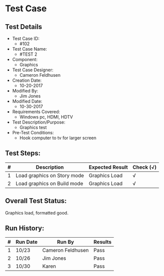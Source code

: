 # Test Case 

## Test Details

* Test Case ID:
  * #102
* Test Case Name:
  * #TEST 2
* Component: 
  * Graphics
* Test Case Designer:
  * Cameron Feldhusen
* Creation Date:
  * 10-20-2017
* Modified By:
  * Jim Jones
* Modified Date:
  * 10-30-2017
* Requirements Covered:
  * Windows pc, HDMI, HDTV
* Test Description/Purpose:
  * Graphics test
* Pre-Test Conditions:
  * Hook computer to tv for larger screen
## Test Steps: 
| # | Description | Expected Result | Check (√) |
| --- | --- | --- | --- |
| 1 |Load graphics on Story mode|Graphics Load| √ |			
| 2 |Load graphics on Build mode|Graphics Load| √ |					
## Overall Test Status:

Graphics load, formatted good.

## Run History:
| # |	Run Date |	Run By |	Results |
| --- | --- | --- | --- |
| 1 |10/23|Cameron Feldhusen|Pass|			
| 2 |10/26|Jim Jones|Pass|			
| 3 |10/30|Karen|Pass|

